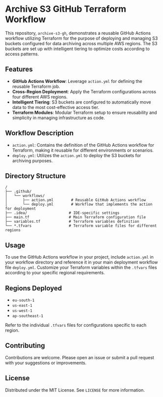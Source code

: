
# Archive S3 GitHub Terraform Workflow

This repository, `archive-s3-gh`, demonstrates a reusable GitHub Actions workflow utilizing Terraform for the purpose of deploying and managing S3 buckets configured for data archiving across multiple AWS regions. The S3 buckets are set up with intelligent tiering to optimize costs according to access patterns.

## Features

- **GitHub Actions Workflow**: Leverage `action.yml` for defining the reusable Terraform job.
- **Cross-Region Deployment**: Apply the Terraform configurations across four different AWS regions.
- **Intelligent Tiering**: S3 buckets are configured to automatically move data to the most cost-effective access tier.
- **Terraform Modules**: Modular Terraform setup to ensure reusability and simplicity in managing infrastructure as code.

## Workflow Description

- `action.yml`: Contains the definition of the GitHub Actions workflow for Terraform, making it reusable for different environments or scenarios.
- `deploy.yml`: Utilizes the `action.yml` to deploy the S3 buckets for archiving purposes.

## Directory Structure

```plaintext
/
├── .github/
│   └── workflows/
│       ├── action.yml        # Reusable GitHub Actions workflow
│       └── deploy.yml        # Workflow that implements the action for deployment
├── .idea/                   # IDE-specific settings
├── main.tf                  # Main Terraform configuration file
├── variables.tf             # Terraform variables definition
└── *.tfvars                 # Terraform variable files for different regions
```

## Usage

To use the GitHub Actions workflow in your project, include `action.yml` in your workflow directory and reference it in your main deployment workflow file `deploy.yml`. Customize your Terraform variables within the `.tfvars` files according to your specific regional requirements.

## Regions Deployed

- `eu-south-1`
- `us-east-1`
- `us-west-1`
- `ap-southeast-1`

Refer to the individual `.tfvars` files for configurations specific to each region.

## Contributing

Contributions are welcome. Please open an issue or submit a pull request with your suggestions or improvements.

## License

Distributed under the MIT License. See `LICENSE` for more information.
